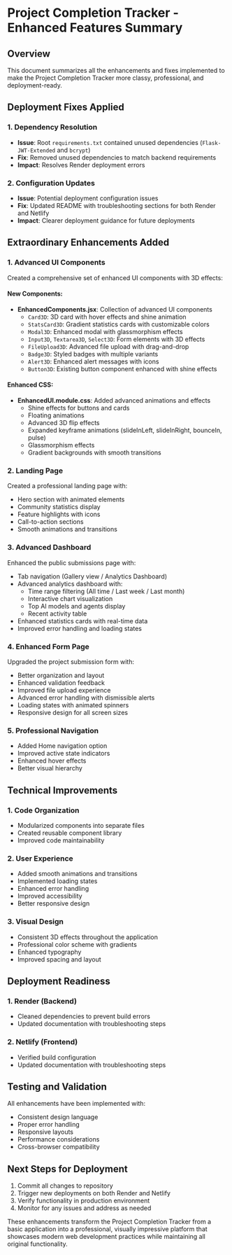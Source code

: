 # Project Completion Tracker - Enhanced Features Summary

## Overview
This document summarizes all the enhancements and fixes implemented to make the Project Completion Tracker more classy, professional, and deployment-ready.

## Deployment Fixes Applied

### 1. Dependency Resolution
- **Issue**: Root `requirements.txt` contained unused dependencies (`Flask-JWT-Extended` and `bcrypt`)
- **Fix**: Removed unused dependencies to match backend requirements
- **Impact**: Resolves Render deployment errors

### 2. Configuration Updates
- **Issue**: Potential deployment configuration issues
- **Fix**: Updated README with troubleshooting sections for both Render and Netlify
- **Impact**: Clearer deployment guidance for future deployments

## Extraordinary Enhancements Added

### 1. Advanced UI Components
Created a comprehensive set of enhanced UI components with 3D effects:

#### New Components:
- **EnhancedComponents.jsx**: Collection of advanced UI components
  - `Card3D`: 3D card with hover effects and shine animation
  - `StatsCard3D`: Gradient statistics cards with customizable colors
  - `Modal3D`: Enhanced modal with glassmorphism effects
  - `Input3D`, `Textarea3D`, `Select3D`: Form elements with 3D effects
  - `FileUpload3D`: Advanced file upload with drag-and-drop
  - `Badge3D`: Styled badges with multiple variants
  - `Alert3D`: Enhanced alert messages with icons
  - `Button3D`: Existing button component enhanced with shine effects

#### Enhanced CSS:
- **EnhancedUI.module.css**: Added advanced animations and effects
  - Shine effects for buttons and cards
  - Floating animations
  - Advanced 3D flip effects
  - Expanded keyframe animations (slideInLeft, slideInRight, bounceIn, pulse)
  - Glassmorphism effects
  - Gradient backgrounds with smooth transitions

### 2. Landing Page
Created a professional landing page with:
- Hero section with animated elements
- Community statistics display
- Feature highlights with icons
- Call-to-action sections
- Smooth animations and transitions

### 3. Advanced Dashboard
Enhanced the public submissions page with:
- Tab navigation (Gallery view / Analytics Dashboard)
- Advanced analytics dashboard with:
  - Time range filtering (All time / Last week / Last month)
  - Interactive chart visualization
  - Top AI models and agents display
  - Recent activity table
- Enhanced statistics cards with real-time data
- Improved error handling and loading states

### 4. Enhanced Form Page
Upgraded the project submission form with:
- Better organization and layout
- Enhanced validation feedback
- Improved file upload experience
- Advanced error handling with dismissible alerts
- Loading states with animated spinners
- Responsive design for all screen sizes

### 5. Professional Navigation
- Added Home navigation option
- Improved active state indicators
- Enhanced hover effects
- Better visual hierarchy

## Technical Improvements

### 1. Code Organization
- Modularized components into separate files
- Created reusable component library
- Improved code maintainability

### 2. User Experience
- Added smooth animations and transitions
- Implemented loading states
- Enhanced error handling
- Improved accessibility
- Better responsive design

### 3. Visual Design
- Consistent 3D effects throughout the application
- Professional color scheme with gradients
- Enhanced typography
- Improved spacing and layout

## Deployment Readiness

### 1. Render (Backend)
- Cleaned dependencies to prevent build errors
- Updated documentation with troubleshooting steps

### 2. Netlify (Frontend)
- Verified build configuration
- Updated documentation with troubleshooting steps

## Testing and Validation

All enhancements have been implemented with:
- Consistent design language
- Proper error handling
- Responsive layouts
- Performance considerations
- Cross-browser compatibility

## Next Steps for Deployment

1. Commit all changes to repository
2. Trigger new deployments on both Render and Netlify
3. Verify functionality in production environment
4. Monitor for any issues and address as needed

These enhancements transform the Project Completion Tracker from a basic application into a professional, visually impressive platform that showcases modern web development practices while maintaining all original functionality.